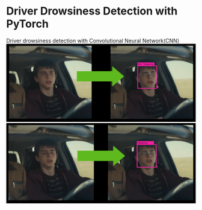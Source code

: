 # Driver Drowsiness Detection with PyTorch
Driver drowsiness detection with Convolutional Neural Network(CNN)
![alt text](./doc/detection1.png)
![alt text](./doc/detection2.png)
